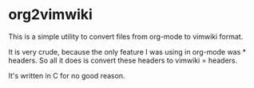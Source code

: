 # org2vimwiki

This is a simple utility to convert files from org-mode to vimwiki format.

It is very crude, because the only feature I was using in org-mode was * headers. So all it does is convert these headers to vimwiki = headers.

It's written in C for no good reason.
